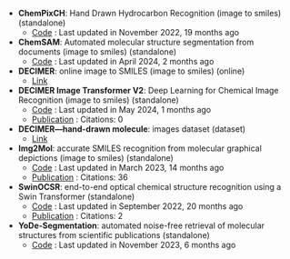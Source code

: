 - **ChemPixCH**: Hand Drawn Hydrocarbon Recognition (image to smiles) (standalone)
	- [Code](https://github.com/mtzgroup/ChemPixCH) : Last updated in November 2022, 19 months ago
- **ChemSAM**: Automated molecular structure segmentation from documents (image to smiles) (standalone)
	- [Code](https://github.com/mindrank-ai/ChemSAM/tree/master) : Last updated in April 2024, 2 months ago
- **DECIMER**: online image to SMILES (image to smiles) (online)
	- [Link](https://decimer.ai/)
- **DECIMER Image Transformer V2**: Deep Learning for Chemical Image Recognition (image to smiles) (standalone)
	- [Code](https://github.com/Kohulan/DECIMER-Image_Transformer) : Last updated in May 2024, 1 months ago
	- [Publication](https://doi.org/10.5281/zenodo.7624994.svg) : Citations: 0
- **DECIMER—hand-drawn molecule**: images dataset (dataset)
	- [Link](https://zenodo.org/record/6456306#.YyRjsR19hl0)
- **Img2Mol**: accurate SMILES recognition from molecular graphical depictions (image to smiles) (standalone)
	- [Code](https://github.com/bayer-science-for-a-better-life/Img2Mol) : Last updated in March 2023, 14 months ago
	- [Publication](https://doi.org/10.1039/D1SC01839F) : Citations: 36
- **SwinOCSR**: end-to-end optical chemical structure recognition using a Swin Transformer (standalone)
	- [Code](https://github.com/amine179/DrugDesign) : Last updated in September 2022, 20 months ago
	- [Publication](https://doi.org/10.1186/s13321-022-00643-2) : Citations: 2
- **YoDe-Segmentation**: automated noise-free retrieval of molecular structures from scientific publications (standalone)
	- [Code](https://github.com/OneChorm/YoDe-Segmentation) : Last updated in November 2023, 6 months ago
